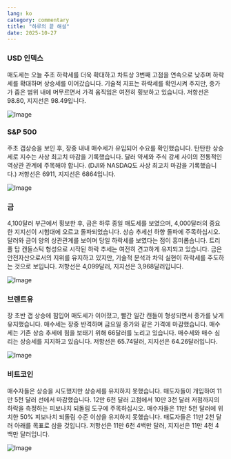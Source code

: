 ```yaml
---
lang: ko
category: commentary
title: "하루의 끝 해설"
date: 2025-10-27
---
```


### USD 인덱스

매도세는 오늘 주초 하락세를 더욱 확대하고 차트상 3번째 고점을 연속으로 낮추며 하락세를 확대하며 상승세를 이어갔습니다. 기술적 지표는 하락세를 확인시켜 주지만, 종가가 좁은 범위 내에 머무르면서 가격 움직임은 여전히 횡보하고 있습니다. 저항선은 98.80, 지지선은 98.49입니다.

![Image](https://markleighedu.github.io/img/Oct-2025/27-Oct-2025/usdindex.jpg)

### S&P 500

주초 갭상승을 보인 후, 장중 내내 매수세가 유입되어 수요를 확인했습니다. 탄탄한 상승세로 지수는 사상 최고치 마감을 기록했습니다. 달러 약세와 주식 강세 사이의 전통적인 역상관 관계에 주목해야 합니다. (DJI와 NASDAQ도 사상 최고치 마감을 기록했습니다.) 저항선은 6911, 지지선은 6864입니다.

![Image](https://markleighedu.github.io/img/Oct-2025/27-Oct-2025/sp500.jpg)

### 금

4,100달러 부근에서 횡보한 후, 금은 하루 종일 매도세를 보였으며, 4,000달러의 중요한 지지선이 시험대에 오르고 돌파되었습니다. 상승 추세선 하향 돌파에 주목하십시오. 달러와 금이 양의 상관관계를 보이며 당일 하락세를 보였다는 점이 흥미롭습니다. 트리플 탑 캔들스틱 형성으로 시작된 하락 추세는 여전히 견고하게 유지되고 있습니다. 금은 안전자산으로서의 지위를 유지하고 있지만, 기술적 분석과 차익 실현이 하락세를 주도하는 것으로 보입니다. 저항선은 4,099달러, 지지선은 3,968달러입니다.

![Image](https://markleighedu.github.io/img/Oct-2025/27-Oct-2025/gold.jpg)

### 브렌트유

장 초반 갭 상승에 힘입어 매도세가 이어졌고, 빨간 일간 캔들이 형성되면서 종가를 낮게 유지했습니다. 매수세는 장중 반격하며 금요일 종가와 같은 가격에 마감했습니다. 매수세는 기존 상승 추세에 힘을 보태기 위해 66달러를 노리고 있습니다. 매수세와 매수 심리는 상승세를 지지하고 있습니다. 저항선은 65.74달러, 지지선은 64.26달러입니다.

![Image](https://markleighedu.github.io/img/Oct-2025/27-Oct-2025/brentoil.jpg)

### 비트코인

매수자들은 상승을 시도했지만 상승세를 유지하지 못했습니다. 매도자들이 개입하여 11만 5천 달러 선에서 마감했습니다. 12만 6천 달러 고점에서 10만 3천 달러 저점까지의 하락을 측정하는 피보나치 되돌림 도구에 주목하십시오. 매수자들은 11만 5천 달러에 위치한 50% 피보나치 되돌림 수준 이상을 유지하지 못했습니다. 매도자들은 11만 2천 달러 아래를 목표로 삼을 것입니다. 저항선은 11만 6천 4백만 달러, 지지선은 11만 4천 4백만 달러입니다.

![Image](https://markleighedu.github.io/img/Oct-2025/27-Oct-2025/bitcoin.jpg)

